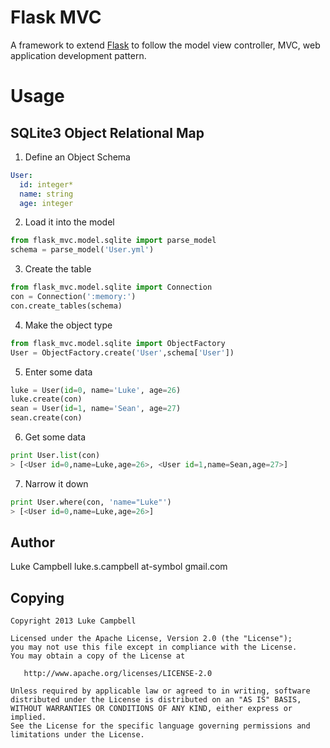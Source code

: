 Flask MVC
=========
A framework to extend [Flask](http://flask.pocoo.org) to follow the model view controller, MVC, web application development pattern.


Usage
=====

SQLite3 Object Relational Map
-----------------------------

1. Define an Object Schema
```yaml
User:
  id: integer*
  name: string
  age: integer
```

2. Load it into the model
```python
from flask_mvc.model.sqlite import parse_model
schema = parse_model('User.yml')
```

3. Create the table
```python
from flask_mvc.model.sqlite import Connection
con = Connection(':memory:')
con.create_tables(schema)
```

4. Make the object type
```python
from flask_mvc.model.sqlite import ObjectFactory
User = ObjectFactory.create('User',schema['User'])
```

5. Enter some data
```python
luke = User(id=0, name='Luke', age=26)
luke.create(con)
sean = User(id=1, name='Sean', age=27)
sean.create(con)
```

6. Get some data
```python
print User.list(con)
> [<User id=0,name=Luke,age=26>, <User id=1,name=Sean,age=27>]
```

7. Narrow it down
```python
print User.where(con, 'name="Luke"')
> [<User id=0,name=Luke,age=26>]
```


Author
------
Luke Campbell luke.s.campbell at-symbol gmail.com

Copying
-------

    Copyright 2013 Luke Campbell

    Licensed under the Apache License, Version 2.0 (the "License");
    you may not use this file except in compliance with the License.
    You may obtain a copy of the License at

       http://www.apache.org/licenses/LICENSE-2.0

    Unless required by applicable law or agreed to in writing, software
    distributed under the License is distributed on an "AS IS" BASIS,
    WITHOUT WARRANTIES OR CONDITIONS OF ANY KIND, either express or implied.
    See the License for the specific language governing permissions and
    limitations under the License.


